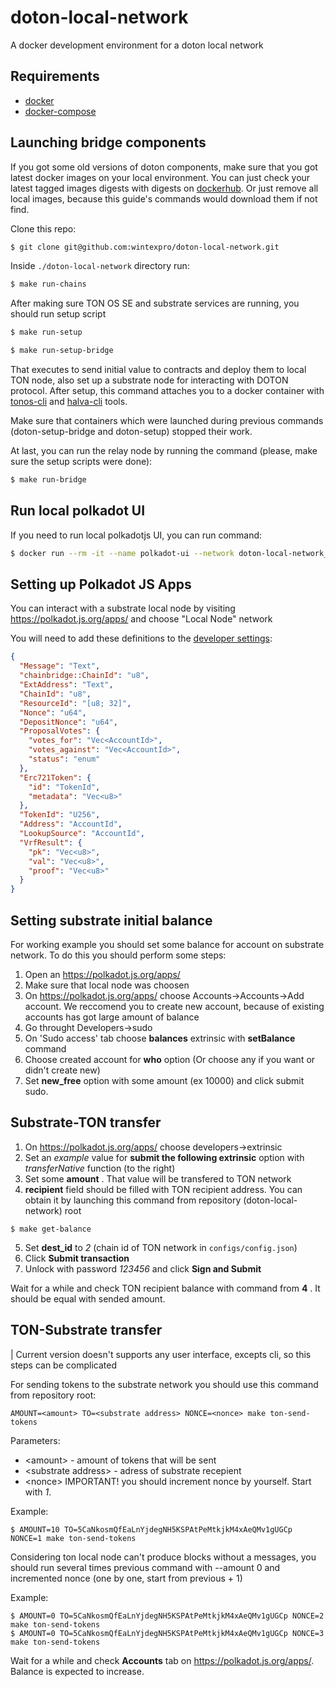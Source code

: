 # doton-local-network

A docker development environment for a doton local network

## Requirements

 - [docker](https://docs.docker.com/engine/install/)
 - [docker-compose](https://docs.docker.com/compose/install/)

## Launching bridge components

If you got some old versions of doton components, make sure that you got latest docker images on your local environment. You can just check your latest tagged images digests with digests on [dockerhub](https://hub.docker.com/u/wintex). Or just remove all local images, because this guide's commands would download them if not find.

Clone this repo:
```sh
$ git clone git@github.com:wintexpro/doton-local-network.git
```

Inside `./doton-local-network` directory run:

```sh
$ make run-chains
```

After making sure TON OS SE and substrate services are running, you should run setup script

```sh
$ make run-setup
```
```sh
$ make run-setup-bridge
```

That executes to send initial value to contracts and deploy them to local TON node, also set up a substrate node for interacting with DOTON protocol. After setup, this command attaches you to a docker container with [tonos-cli](https://github.com/tonlabs/tonos-cli) and [halva-cli](https://github.com/halva-suite/halva) tools.

Make sure that containers which were launched during previous commands (doton-setup-bridge and doton-setup) stopped their work.

At last, you can run the relay node by running the command (please, make sure the setup scripts were done):

```sh
$ make run-bridge
```

## Run local polkadot UI

If you need to run local polkadotjs UI, you can run command:

```sh
$ docker run --rm -it --name polkadot-ui --network doton-local-network_default --link doton-sub-chain -p 8001:80 jacogr/polkadot-js-apps:0.79.1
```

## Setting up Polkadot JS Apps

You can interact with a substrate local node by visiting https://polkadot.js.org/apps/ and choose "Local Node" network

You will need to add these definitions to the [developer settings](https://polkadot.js.org/apps/#/settings/developer):

```json
{
  "Message": "Text",
  "chainbridge::ChainId": "u8",
  "ExtAddress": "Text",
  "ChainId": "u8",
  "ResourceId": "[u8; 32]",
  "Nonce": "u64",
  "DepositNonce": "u64",
  "ProposalVotes": {
    "votes_for": "Vec<AccountId>",
    "votes_against": "Vec<AccountId>",
    "status": "enum"
  },
  "Erc721Token": {
    "id": "TokenId",
    "metadata": "Vec<u8>"
  },
  "TokenId": "U256",
  "Address": "AccountId",
  "LookupSource": "AccountId",
  "VrfResult": {
    "pk": "Vec<u8>",
    "val": "Vec<u8>",
    "proof": "Vec<u8>"
  }
}
```

## Setting substrate initial balance

For working example you should set some balance for account on substrate network. To do this you should perform some steps:
1. Open an https://polkadot.js.org/apps/
2. Make sure that local node was choosen
3. On https://polkadot.js.org/apps/ choose Accounts->Accounts->Add account. We reccomend you to create new account, because of existing accounts has got large amount of balance
4. Go throught Developers->sudo
5. On 'Sudo access' tab choose **balances** extrinsic with **setBalance** command
6. Choose created account for **who** option (Or choose any if you want or didn't create new)
7. Set **new_free** option with some amount (ex 10000) and click submit sudo.


## Substrate-TON transfer

1. On https://polkadot.js.org/apps/ choose developers->extrinsic
2. Set an *example* value for **submit the following extrinsic** option with *transferNative* function (to the right)
3. Set some **amount** . That value will be transfered to TON network
4. **recipient** field should be filled with TON recipient address. You can obtain it by launching this command from repository (doton-local-network) root
```
$ make get-balance
```
5. Set **dest_id** to *2* (chain id of TON network in `configs/config.json`)
6. Click **Submit transaction**
7. Unlock with password *123456* and click **Sign and Submit**

Wait for a while and check TON recipient balance with command from **4** . It should be equal with sended amount.

## TON-Substrate transfer

| Current version doesn't supports any user interface, excepts cli, so this steps can be complicated

For sending tokens to the substrate network you should use this command from repository root:

```
AMOUNT=<amount> TO=<substrate address> NONCE=<nonce> make ton-send-tokens
```

Parameters:

- \<amount\> - amount of tokens that will be sent
- \<substrate address\> - adress of substrate recepient
- \<nonce\> IMPORTANT! you should increment nonce by yourself. Start with *1*.

Example:
```
$ AMOUNT=10 TO=5CaNkosmQfEaLnYjdegNH5KSPAtPeMtkjkM4xAeQMv1gUGCp NONCE=1 make ton-send-tokens
```

Considering ton local node can't produce blocks without a messages, you should run several times previous command with --amount 0 and incremented nonce (one by one, start from previous + 1)

Example:
```
$ AMOUNT=0 TO=5CaNkosmQfEaLnYjdegNH5KSPAtPeMtkjkM4xAeQMv1gUGCp NONCE=2 make ton-send-tokens
$ AMOUNT=0 TO=5CaNkosmQfEaLnYjdegNH5KSPAtPeMtkjkM4xAeQMv1gUGCp NONCE=3 make ton-send-tokens
```

Wait for a while and check **Accounts** tab on https://polkadot.js.org/apps/. Balance is expected to increase. 